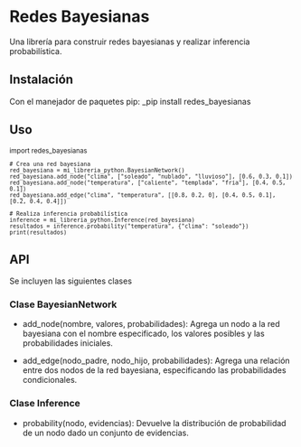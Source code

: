 # Redes Bayesianas

Una librería para construir redes bayesianas y realizar inferencia probabilística.

## Instalación

Con el manejador de paquetes pip:
\_pip install redes_bayesianas

## Uso

<sub> 
    import redes_bayesianas

    # Crea una red bayesiana
    red_bayesiana = mi_libreria_python.BayesianNetwork()
    red_bayesiana.add_node("clima", ["soleado", "nublado", "lluvioso"], [0.6, 0.3, 0.1])
    red_bayesiana.add_node("temperatura", ["caliente", "templada", "fria"], [0.4, 0.5, 0.1])
    red_bayesiana.add_edge("clima", "temperatura", [[0.8, 0.2, 0], [0.4, 0.5, 0.1], [0.2, 0.4, 0.4]])

    # Realiza inferencia probabilística
    inference = mi_libreria_python.Inference(red_bayesiana)
    resultados = inference.probability("temperatura", {"clima": "soleado"})
    print(resultados)

</sub>

## API

Se incluyen las siguientes clases

### Clase BayesianNetwork

- add_node(nombre, valores, probabilidades): Agrega un nodo a la red bayesiana con el nombre especificado, los valores posibles y las probabilidades iniciales.

- add_edge(nodo_padre, nodo_hijo, probabilidades): Agrega una relación entre dos nodos de la red bayesiana, especificando las probabilidades condicionales.

### Clase Inference

- probability(nodo, evidencias): Devuelve la distribución de probabilidad de un nodo dado un conjunto de evidencias.
